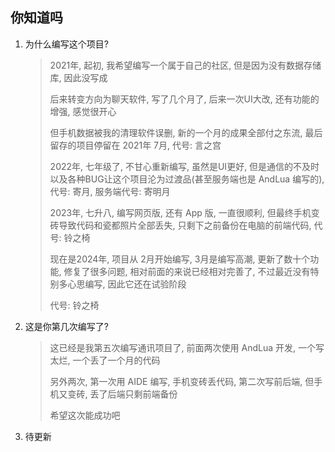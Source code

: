 ## 你知道吗

1. 为什么编写这个项目?

    > 2021年, 起初, 我希望编写一个属于自己的社区, 但是因为没有数据存储库, 因此没写成
    > 
    > 后来转变方向为聊天软件, 写了几个月了, 后来一次UI大改, 还有功能的增强, 感觉很开心
    > 
    > 但手机数据被我的清理软件误删, 新的一个月的成果全部付之东流, 最后留存的项目停留在 2021年 7月, 代号: 言之宫
    > 
    > 2022年, 七年级了, 不甘心重新编写, 虽然是UI更好, 但是通信的不及时以及各种BUG让这个项目沦为过渡品(甚至服务端也是 AndLua 编写的), 代号: 寄月, 服务端代号: 寄明月
    > 
    > 2023年, 七升八, 编写网页版, 还有 App 版, 一直很顺利, 但最终手机变砖导致代码和瓷都照片全部丢失, 只剩下之前备份在电脑的前端代码, 代号: 铃之椅
    > 
    > 现在是2024年, 项目从 2月开始编写, 3月是编写高潮, 更新了数十个功能, 修复了很多问题, 相对前面的来说已经相对完善了, 不过最近没有特别多心思编写, 因此它还在试验阶段
    > 
    > 代号: 铃之椅

2. 这是你第几次编写了?

    > 这已经是我第五次编写通讯项目了, 前面两次使用 AndLua 开发, 一个写太烂, 一个丢了一个月的代码
    >
    > 另外两次, 第一次用 AIDE 编写, 手机变砖丢代码, 第二次写前后端, 但手机又变砖, 丢了后端只剩前端备份
    > 
    > 希望这次能成功吧

3. 待更新
